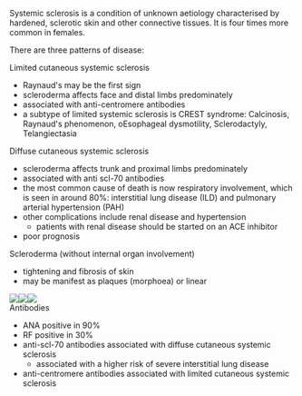 Systemic sclerosis is a condition of unknown aetiology characterised by hardened, sclerotic skin and other connective tissues. It is four times more common in females.  
  
There are three patterns of disease:  
  
Limited cutaneous systemic sclerosis  
* Raynaud's may be the first sign
* scleroderma affects face and distal limbs predominately
* associated with anti\-centromere antibodies
* a subtype of limited systemic sclerosis is CREST syndrome: Calcinosis, Raynaud's phenomenon, oEsophageal dysmotility, Sclerodactyly, Telangiectasia

  
Diffuse cutaneous systemic sclerosis  
* scleroderma affects trunk and proximal limbs predominately
* associated with anti scl\-70 antibodies
* the most common cause of death is now respiratory involvement, which is seen in around 80%: interstitial lung disease (ILD) and pulmonary arterial hypertension (PAH)
* other complications include renal disease and hypertension
	+ patients with renal disease should be started on an ACE inhibitor
* poor prognosis

  
Scleroderma (without internal organ involvement)  
* tightening and fibrosis of skin
* may be manifest as plaques (morphoea) or linear

  
[![](https://d32xxyeh8kfs8k.cloudfront.net/images_Passmedicine/ddd087.jpg)](https://d32xxyeh8kfs8k.cloudfront.net/images_Passmedicine/ddd087b.jpg)[![](https://d32xxyeh8kfs8k.cloudfront.net/images_Passmedicine/ddd088.jpg)](https://d32xxyeh8kfs8k.cloudfront.net/images_Passmedicine/ddd088b.jpg)[![](https://d32xxyeh8kfs8k.cloudfront.net/images_Passmedicine/ddd089.jpg)](https://d32xxyeh8kfs8k.cloudfront.net/images_Passmedicine/ddd089b.jpg)  
Antibodies  
* ANA positive in 90%
* RF positive in 30%
* anti\-scl\-70 antibodies associated with diffuse cutaneous systemic sclerosis
	+ associated with a higher risk of severe interstitial lung disease
* anti\-centromere antibodies associated with limited cutaneous systemic sclerosis
